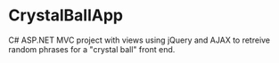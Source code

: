# CrystalBallApp
C# ASP.NET MVC project with views using jQuery and AJAX to retreive random phrases for a "crystal ball" front end.

